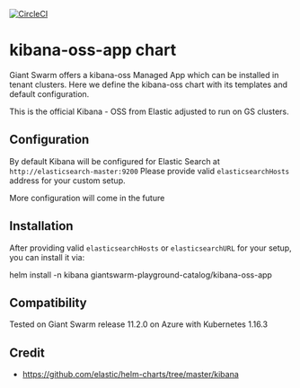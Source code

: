 [![CircleCI](https://circleci.com/gh/giantswarm/kibana-oss-app.svg?style=shield)](https://circleci.com/gh/giantswarm/kibana-oss-app)

# kibana-oss-app chart

Giant Swarm offers a kibana-oss Managed App which can be installed in tenant clusters.
Here we define the kibana-oss chart with its templates and default configuration.

This is the official Kibana - OSS from Elastic adjusted to run on GS clusters.

## Configuration
By default Kibana will be configured for Elastic Search at `http://elasticsearch-master:9200`
Please provide valid `elasticsearchHosts` address for your custom setup.

More configuration will come in the future

## Installation
After providing valid `elasticsearchHosts` or `elasticsearchURL` for your setup, you can install it via:

helm install -n kibana giantswarm-playground-catalog/kibana-oss-app

## Compatibility
Tested on Giant Swarm release 11.2.0 on Azure with Kubernetes 1.16.3

## Credit

* https://github.com/elastic/helm-charts/tree/master/kibana
